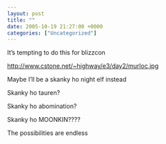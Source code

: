 ```yaml
---
layout: post
title: ""
date: 2005-10-19 21:27:00 +0000
categories: ["Uncategorized"]
---
```


It’s tempting to do this for blizzcon

http://www.cstone.net/~highway/e3/day2/murloc.jpg

Maybe I’ll be a skanky ho night elf instead

Skanky ho tauren?

Skanky ho abomination? 

Skanky ho MOONKIN????

The possibilities are endless